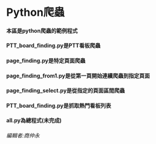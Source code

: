 # Python爬蟲

#### 本區是python爬蟲的範例程式  

#### PTT_board_finding.py是PTT看板爬蟲  

#### page_finding.py是特定頁面爬蟲  

#### page_finding_from1.py是從第一頁開始連續爬蟲到指定頁面  

#### page_finding_select.py是從指定的頁面區間爬蟲  

#### PTT_board_finding.py是抓取熱門看板列表

#### all.py為總程式(未完成)

###### 編輯者:商仲永
